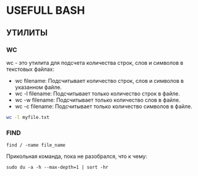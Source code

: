 # USEFULL BASH

## УТИЛИТЫ

### WC
wc - это утилита для подсчета количества строк, слов и символов в текстовых файлах:

- wc filename: Подсчитывает количество строк, слов и символов в указанном файле.
- wc -l filename: Подсчитывает только количество строк в файле.
- wc -w filename: Подсчитывает только количество слов в файле.
- wc -c filename: Подсчитывает только количество символов в файле.

```bash
wc -l myfile.txt
```

<a id="find"></a>
### FIND

```
find / -name file_name
```



Прикольная команда, пока не разобрался, что к чему:
```
sudo du -a -h --max-depth=1 | sort -hr
```
